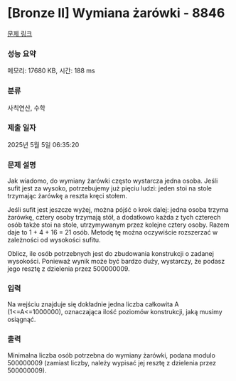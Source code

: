 # [Bronze II] Wymiana żarówki - 8846 

[문제 링크](https://www.acmicpc.net/problem/8846) 

### 성능 요약

메모리: 17680 KB, 시간: 188 ms

### 분류

사칙연산, 수학

### 제출 일자

2025년 5월 5일 06:35:20

### 문제 설명

<p>Jak wiadomo, do wymiany żarówki często wystarcza jedna osoba. Jeśli sufit jest za wysoko, potrzebujemy już pięciu ludzi: jeden stoi na stole trzymając żarówkę a reszta kręci stołem.</p>

<p>Jeśli sufit jest jeszcze wyżej, można pójść o krok dalej: jedna osoba trzyma żarówkę, cztery osoby trzymają stół, a dodatkowo każda z tych czterech osób także stoi na stole, utrzymywanym przez kolejne cztery osoby. Razem daje to 1 + 4 + 16 =  21 osób. Metodę tę można oczywiście rozszerzać w zależności od wysokości sufitu.</p>

<p>Oblicz, ile osób potrzebnych jest do zbudowania konstrukcji o zadanej wysokości. Ponieważ wynik może być bardzo duży, wystarczy, że podasz jego resztę z dzielenia przez 500000009.</p>

### 입력 

 <p>Na wejściu znajduje się dokładnie jedna liczba całkowita A (1<=A<=1000000), oznaczająca ilość poziomów konstrukcji, jaką musimy osiągnąć.</p>

### 출력 

 <p>Minimalna liczba osób potrzebna do wymiany żarówki, podana modulo 500000009 (zamiast liczby, należy wypisać jej resztę z dzielenia przez 500000009).</p>

